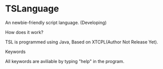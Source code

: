 # TSLanguage
An newbie-friendly script language. (Developing)

How does it work?

TSL is programmed using Java, Based on XTCPL(Author Not Release Yet).

Keywords

All keywords are aviliable by typing "help" in the program.

